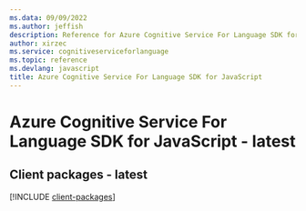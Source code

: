 ```yaml
---
ms.data: 09/09/2022
ms.author: jeffish
description: Reference for Azure Cognitive Service For Language SDK for JavaScript
author: xirzec
ms.service: cognitiveserviceforlanguage
ms.topic: reference
ms.devlang: javascript
title: Azure Cognitive Service For Language SDK for JavaScript
---
```

# Azure Cognitive Service For Language SDK for JavaScript - latest

## Client packages - latest
[!INCLUDE [client-packages](cognitive-service-for-language-client-index.md)]